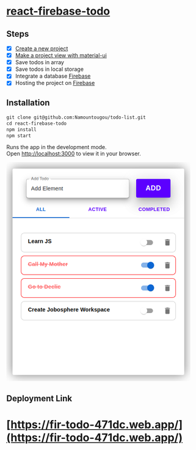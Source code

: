 # [react-firebase-todo](https://react-firebase-todo-1ffa7.web.app/)

## Steps

- [x] [Create a new project](https://fr.reactjs.org/docs/create-a-new-react-app.html)
- [x] [Make a project view with material-ui](https://mui.com/material-ui/)
- [x] Save todos in array
- [x] Save todos in local storage
- [x] Integrate a database [Firebase ](https://firebase.google.com/docs/firestore)
- [x] Hosting the project on [Firebase ](https://firebase.google.com/docs/hosting)

## Installation

```shell
git clone git@github.com:Namountougou/todo-list.git
cd react-firebase-todo
npm install
npm start
```

Runs the app in the development mode.\
Open [http://localhost:3000](http://localhost:3000) to view it in your browser.

![CHEESE!](./public/capture/todopic.png)

## Deployment Link

# [https://fir-todo-471dc.web.app/](https://fir-todo-471dc.web.app/)

